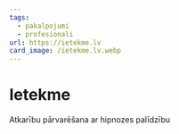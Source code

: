 ```yaml
---
tags:
  - pakalpojumi
  - profesionali
url: https://ietekme.lv
card_image: /ietekme.lv.webp
---
```


# Ietekme

Atkarību pārvarēšana ar hipnozes palīdzību
